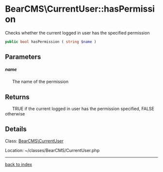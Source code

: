 # BearCMS\CurrentUser::hasPermission

Checks whether the current logged in user has the specified permission

```php
public bool hasPermission ( string $name )
```

## Parameters

##### name

&nbsp;&nbsp;&nbsp;&nbsp;&nbsp;&nbsp;The name of the permission

## Returns

&nbsp;&nbsp;&nbsp;&nbsp;&nbsp;&nbsp;TRUE if the current logged in user has the permission specified, FALSE otherwise

## Details

Class: [BearCMS\CurrentUser](bearcms.currentuser.class.md)

Location: ~/classes/BearCMS/CurrentUser.php

---

[back to index](index.md)

